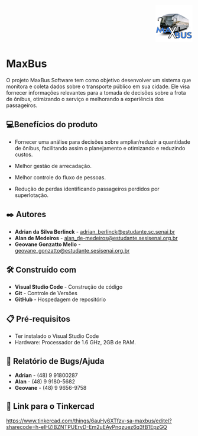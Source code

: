 <div align= "right">
<img src= "logo.png"
height="100px"/>
</div>

# MaxBus

O projeto MaxBus Software tem como objetivo desenvolver um sistema que monitora e coleta dados sobre o transporte público em sua cidade. Ele visa fornecer informações relevantes para a tomada de decisões sobre a frota de ônibus, otimizando o serviço e melhorando a experiência dos passageiros.


## 💻Benefícios do produto

- Fornecer uma análise para decisões sobre ampliar/reduzir a quantidade de ônibus, facilitando assim o planejamento e otimizando e reduzindo custos. 

- Melhor gestão de arrecadação.

- Melhor controle do fluxo de pessoas.

- Redução de perdas identificando passageiros perdidos por superlotação.








## ✒️ Autores

- **Adrian da Silva Berlinck** - adrian_berlinck@estudante.sc.senai.br
- **Alan de Medeiros** - alan_de-medeiros@estudante.sesisenai.org.br
- **Geovane Gonzatto Mello** - geovane_gonzatto@estudante.sesisenai.org.br


## 🛠️ Construído com

- **Visual Studio Code** - Construção de código
- **Git** - Controle de Versões
- **GitHub** - Hospedagem de repositório


## 📋 Pré-requisitos

- Ter instalado o Visual Studio Code
- Hardware: Processador de 1.6 GHz, 2GB de RAM.

## 👾 Relatório de Bugs/Ajuda

- **Adrian** - (48) 9 91800287
- **Alan** - (48) 9 9180-5682
- **Geovane** - (48) 9 9656-9758

## 🤙 Link para o Tinkercad

https://www.tinkercad.com/things/6auHy6XTfzv-sa-maxbus/editel?sharecode=h-elHZIBZNTPUErvD-Em2uEAyPnqzuez6q3fB1EpzGQ

